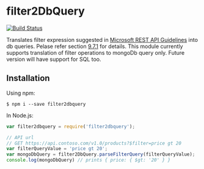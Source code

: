 # filter2DbQuery
[![Build Status](https://travis-ci.org/yuvipatel/filter2DbQuery.svg?branch=master)](https://travis-ci.org/yuvipatel/filter2DbQuery)

Translates filter expression suggested in [Microsoft REST API Guidelines](https://github.com/Microsoft/api-guidelines/blob/vNext/Guidelines.md) into db queries. Pelase refer section [9.7.1](https://github.com/Microsoft/api-guidelines/blob/vNext/Guidelines.md#97-filtering) for details.
This module currently supports translation of filter operations to mongoDb query only. Future version will have support 
for SQL too.

## Installation

Using npm:
```shell
$ npm i --save filter2dbquery
```

In Node.js:
```js
var filter2dbquery = require('filter2dbquery');

// API url 
// GET https://api.contoso.com/v1.0/products?$filter=price gt 20
var filterQueryValue = 'price gt 20';
var mongoDbQuery = filter2DbQuery.parseFilterQuery(filterQueryValue);
console.log(mongoDbQuery) // prints { price: { $gt: '20' } }
```

